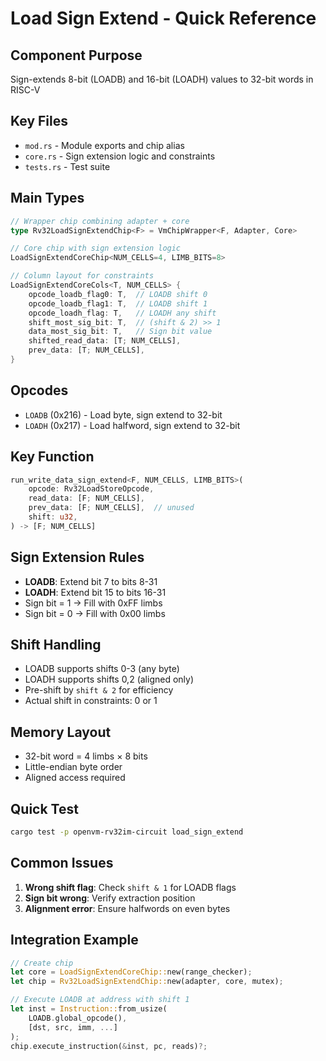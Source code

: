 # Load Sign Extend - Quick Reference

## Component Purpose
Sign-extends 8-bit (LOADB) and 16-bit (LOADH) values to 32-bit words in RISC-V

## Key Files
- `mod.rs` - Module exports and chip alias
- `core.rs` - Sign extension logic and constraints  
- `tests.rs` - Test suite

## Main Types
```rust
// Wrapper chip combining adapter + core
type Rv32LoadSignExtendChip<F> = VmChipWrapper<F, Adapter, Core>

// Core chip with sign extension logic
LoadSignExtendCoreChip<NUM_CELLS=4, LIMB_BITS=8>

// Column layout for constraints
LoadSignExtendCoreCols<T, NUM_CELLS> {
    opcode_loadb_flag0: T,  // LOADB shift 0
    opcode_loadb_flag1: T,  // LOADB shift 1  
    opcode_loadh_flag: T,   // LOADH any shift
    shift_most_sig_bit: T,  // (shift & 2) >> 1
    data_most_sig_bit: T,   // Sign bit value
    shifted_read_data: [T; NUM_CELLS],
    prev_data: [T; NUM_CELLS],
}
```

## Opcodes
- `LOADB` (0x216) - Load byte, sign extend to 32-bit
- `LOADH` (0x217) - Load halfword, sign extend to 32-bit

## Key Function
```rust
run_write_data_sign_extend<F, NUM_CELLS, LIMB_BITS>(
    opcode: Rv32LoadStoreOpcode,
    read_data: [F; NUM_CELLS],  
    prev_data: [F; NUM_CELLS],  // unused
    shift: u32,
) -> [F; NUM_CELLS]
```

## Sign Extension Rules
- **LOADB**: Extend bit 7 to bits 8-31
- **LOADH**: Extend bit 15 to bits 16-31
- Sign bit = 1 → Fill with 0xFF limbs
- Sign bit = 0 → Fill with 0x00 limbs

## Shift Handling
- LOADB supports shifts 0-3 (any byte)
- LOADH supports shifts 0,2 (aligned only)
- Pre-shift by `shift & 2` for efficiency
- Actual shift in constraints: 0 or 1

## Memory Layout
- 32-bit word = 4 limbs × 8 bits
- Little-endian byte order
- Aligned access required

## Quick Test
```bash
cargo test -p openvm-rv32im-circuit load_sign_extend
```

## Common Issues
1. **Wrong shift flag**: Check `shift & 1` for LOADB flags
2. **Sign bit wrong**: Verify extraction position
3. **Alignment error**: Ensure halfwords on even bytes

## Integration Example
```rust
// Create chip
let core = LoadSignExtendCoreChip::new(range_checker);
let chip = Rv32LoadSignExtendChip::new(adapter, core, mutex);

// Execute LOADB at address with shift 1
let inst = Instruction::from_usize(
    LOADB.global_opcode(),
    [dst, src, imm, ...] 
);
chip.execute_instruction(&inst, pc, reads)?;
```